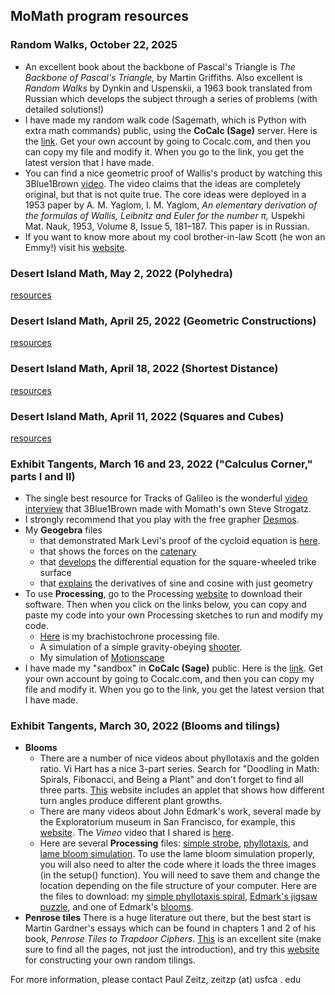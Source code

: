 <h2> MoMath program resources</h2>

<h3> Random Walks, October 22, 2025 </h3>

* An excellent book about the backbone of Pascal's Triangle is *The Backbone of Pascal's Triangle,* by Martin Griffiths. Also excellent is *Random Walks* by Dynkin and Uspenskii, a 1963 book translated from Russian which develops the subject through a series of problems (with detailed solutions!)
* I have made my random walk code (Sagemath, which is Python with extra math commands) public, using the  **CoCalc (Sage)** server. Here is the [link](https://cocalc.com/share/public_paths/8ddcc0ea834bd6d796834cc04f619e6b928411fa). Get your own account by going to Cocalc.com, and then you can copy my file and modify it. When you go to the link, you get the latest version that I have made.
* You can find a nice geometric proof of Wallis's product by watching this 3Blue1Brown [video](https://www.youtube.com/watch?v=8GPy_UMV-08). The video claims that the ideas are completely original, but that is not quite true. The core ideas were deployed in a 1953 paper by A. M. Yaglom, I. M. Yaglom, *An elementary derivation of
the formulas of Wallis, Leibnitz and Euler for the number π,*
Uspekhi Mat. Nauk, 1953, Volume 8, Issue 5, 181–187. This paper is in Russian.
* If you want to know more about my cool brother-in-law Scott (he won an Emmy!) visit his [website](https://www.scottemmonscreative.com).


<h3> Desert Island Math, May 2, 2022 (Polyhedra)</h3>

[resources](momathFiles/momath220502.md)

<h3> Desert Island Math, April 25, 2022 (Geometric Constructions)</h3>

[resources](momathFiles/momath220425.md)

<h3> Desert Island Math, April 18, 2022 (Shortest Distance)</h3>

[resources](momathFiles/momath220418.md)

<h3> Desert Island Math, April 11, 2022 (Squares and Cubes)</h3>

[resources](momathFiles/momath220411.md)

<h3> Exhibit Tangents, March  16 and 23, 2022 ("Calculus Corner," parts I and II)</h3>

* The single best resource for Tracks of Galileo is the wonderful [video interview](https://www.youtube.com/watch?v=Cld0p3a43fU) that 3Blue1Brown made with Momath's own Steve Strogatz.
* I strongly recommend that you play with the free grapher [Desmos](https://www.desmos.com).
* My **Geogebra** files 
  * that demonstrated Mark Levi's proof of the cycloid equation is [here](https://www.geogebra.org/classic/ueaxvvdz).
  * that shows the forces on the [catenary](https://www.geogebra.org/classic/wjpuajgm)
  * that [develops](https://www.geogebra.org/classic/setyhswh) the differential equation for the square-wheeled trike surface
  * that [explains](https://www.geogebra.org/classic/e8m9jsvk) the derivatives of sine and cosine with just geometry
* To use **Processing**, go to the Processing [website](https://processing.org) to download their software. Then when you click on the links below, you can copy and paste my code into your own Processing sketches to run and modify my code.
  * [Here](momathFiles/descent_220311.pde) is my brachistochrone processing file.
  * A simulation of a simple gravity-obeying [shooter](momathFiles/turret_220322.pde).
  * My simulation of [Motionscape](momathFiles/motionscape_220314.pde)
* I have made my "sandbox" in **CoCalc (Sage)** public. Here is the [link](https://cocalc.com/share/public_paths/7fdadcbc8c6b6ae9b5af82b34a1a56e4e55c1298). Get your own account by going to Cocalc.com, and then you can copy my file and modify it. When you go to the link, you get the latest version that I have made.

<h3> Exhibit Tangents, March  30, 2022 (Blooms and tilings)</h3>

* **Blooms**  
  * There are a number of nice videos about phyllotaxis and the golden ratio. Vi Hart has a nice 3-part series. Search for "Doodling in Math: Spirals, Fibonacci, and Being a Plant" and don't forget to find all three parts.  [This](https://www.mathsisfun.com/numbers/nature-golden-ratio-fibonacci.html) website  includes an applet that shows how different turn angles produce different plant growths. 
  * There are many videos about John Edmark's work, several   made by the Exploratorium museum in San Francisco, for example, this [website](https://www.exploratorium.edu/video/art-john-edmark).  The *Vimeo* video that I shared is [here](https://vimeo.com/117674269).
  * Here are several **Processing** files: [simple strobe](momathFiles/simpleStrobe_220329.pde), [phyllotaxis](momathFiles/phylotaxis_220326.pde), and [lame bloom simulation](momathFiles/LameBloomSimulation_220329.pde). To use the lame bloom simulation properly, you will also need to alter the code where it loads the three images (in the setup() function).  You will need to save them and change the location depending on the file structure of your computer.  Here are the files to download: my [simple phyllotaxis spiral](momathFiles/spirals-g2.png), [Edmark's jigsaw puzzle](momathFiles/edmarkTile2.png), and one of Edmark's [blooms](momathFiles/blooms2.png).
* **Penrose tiles** There is a huge literature out there, but the best start is Martin Gardner's essays which can be found in chapters 1 and 2 of his book, *Penrose Tiles to Trapdoor Ciphers*.  [This](http://www.scienceu.com/geometry/articles/tiling/penrose.html) is an excellent site (make sure to find all the pages, not just the introduction), and  try this [website](https://misc.0o0o.org/penrose/) for constructing your own random tilings.

For more information, please contact Paul Zeitz, zeitzp (at) usfca . edu
